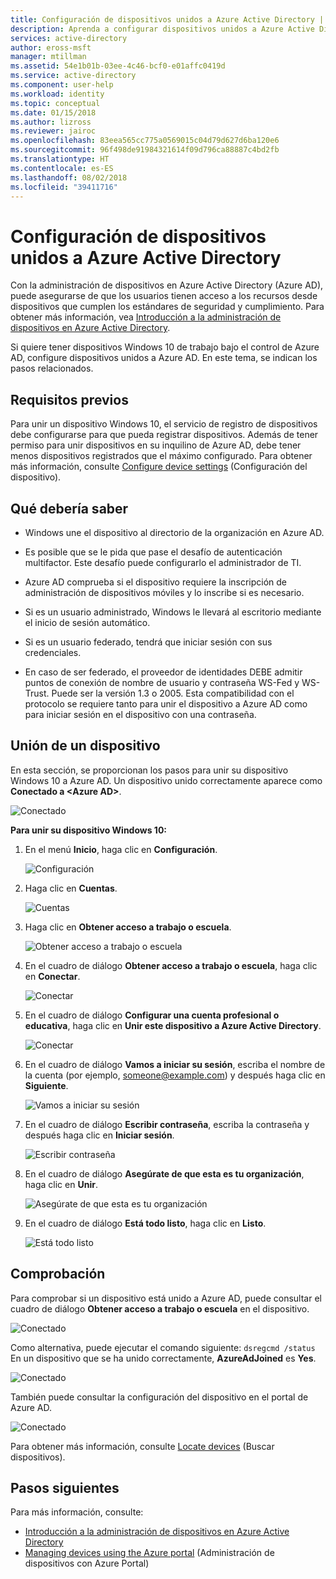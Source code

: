 ```yaml
---
title: Configuración de dispositivos unidos a Azure Active Directory | Microsoft Docs
description: Aprenda a configurar dispositivos unidos a Azure Active Directory.
services: active-directory
author: eross-msft
manager: mtillman
ms.assetid: 54e1b01b-03ee-4c46-bcf0-e01affc0419d
ms.service: active-directory
ms.component: user-help
ms.workload: identity
ms.topic: conceptual
ms.date: 01/15/2018
ms.author: lizross
ms.reviewer: jairoc
ms.openlocfilehash: 83eea565cc775a0569015c04d79d627d6ba120e6
ms.sourcegitcommit: 96f498de91984321614f09d796ca88887c4bd2fb
ms.translationtype: HT
ms.contentlocale: es-ES
ms.lasthandoff: 08/02/2018
ms.locfileid: "39411716"
---
```

# <a name="set-up-azure-active-directory-joined-devices"></a>Configuración de dispositivos unidos a Azure Active Directory

Con la administración de dispositivos en Azure Active Directory (Azure AD), puede asegurarse de que los usuarios tienen acceso a los recursos desde dispositivos que cumplen los estándares de seguridad y cumplimiento. Para obtener más información, vea [Introducción a la administración de dispositivos en Azure Active Directory](../device-management-introduction.md).

Si quiere tener dispositivos Windows 10 de trabajo bajo el control de Azure AD, configure dispositivos unidos a Azure AD. En este tema, se indican los pasos relacionados. 


## <a name="prerequisites"></a>Requisitos previos

Para unir un dispositivo Windows 10, el servicio de registro de dispositivos debe configurarse para que pueda registrar dispositivos. Además de tener permiso para unir dispositivos en su inquilino de Azure AD, debe tener menos dispositivos registrados que el máximo configurado. Para obtener más información, consulte [Configure device settings](../devices/device-management-azure-portal.md#configure-device-settings) (Configuración del dispositivo).



## <a name="what-you-should-know"></a>Qué debería saber


- Windows une el dispositivo al directorio de la organización en Azure AD.

- Es posible que se le pida que pase el desafío de autenticación multifactor. Este desafío puede configurarlo el administrador de TI.

- Azure AD comprueba si el dispositivo requiere la inscripción de administración de dispositivos móviles y lo inscribe si es necesario.

- Si es un usuario administrado, Windows le llevará al escritorio mediante el inicio de sesión automático.

- Si es un usuario federado, tendrá que iniciar sesión con sus credenciales.

- En caso de ser federado, el proveedor de identidades DEBE admitir puntos de conexión de nombre de usuario y contraseña WS-Fed y WS-Trust. Puede ser la versión 1.3 o 2005. Esta compatibilidad con el protocolo se requiere tanto para unir el dispositivo a Azure AD como para iniciar sesión en el dispositivo con una contraseña. 




## <a name="joining-a-device"></a>Unión de un dispositivo

En esta sección, se proporcionan los pasos para unir su dispositivo Windows 10 a Azure AD. Un dispositivo unido correctamente aparece como **Conectado a \<Azure AD\>**.

![Conectado](./media/device-management-azuread-joined-devices-setup/13.png)


**Para unir su dispositivo Windows 10:**

1. En el menú **Inicio**, haga clic en **Configuración**.

    ![Configuración](./media/device-management-azuread-joined-devices-setup/01.png)

2. Haga clic en **Cuentas**.

    ![Cuentas](./media/device-management-azuread-joined-devices-setup/02.png)


3. Haga clic en **Obtener acceso a trabajo o escuela**.

    ![Obtener acceso a trabajo o escuela](./media/device-management-azuread-joined-devices-setup/03.png)

4. En el cuadro de diálogo **Obtener acceso a trabajo o escuela**, haga clic en **Conectar**.

    ![Conectar](./media/device-management-azuread-joined-devices-setup/04.png)


5. En el cuadro de diálogo **Configurar una cuenta profesional o educativa**, haga clic en **Unir este dispositivo a Azure Active Directory**.

    ![Conectar](./media/device-management-azuread-joined-devices-setup/08.png)


6. En el cuadro de diálogo **Vamos a iniciar su sesión**, escriba el nombre de la cuenta (por ejemplo, someone@example.com) y después haga clic en **Siguiente**.

    ![Vamos a iniciar su sesión](./media/device-management-azuread-joined-devices-setup/10.png)


6. En el cuadro de diálogo **Escribir contraseña**, escriba la contraseña y después haga clic en **Iniciar sesión**.

    ![Escribir contraseña](./media/device-management-azuread-joined-devices-setup/05.png)


7. En el cuadro de diálogo **Asegúrate de que esta es tu organización**, haga clic en **Unir**.

    ![Asegúrate de que esta es tu organización](./media/device-management-azuread-joined-devices-setup/11.png)


8. En el cuadro de diálogo **Está todo listo**, haga clic en **Listo**.

    ![Está todo listo](./media/device-management-azuread-joined-devices-setup/12.png)

## <a name="verification"></a>Comprobación

Para comprobar si un dispositivo está unido a Azure AD, puede consultar el cuadro de diálogo **Obtener acceso a trabajo o escuela** en el dispositivo.

![Conectado](./media/device-management-azuread-joined-devices-setup/13.png)

Como alternativa, puede ejecutar el comando siguiente: `dsregcmd /status`  
En un dispositivo que se ha unido correctamente, **AzureAdJoined** es **Yes**.

![Conectado](./media/device-management-azuread-joined-devices-setup/14.png)

También puede consultar la configuración del dispositivo en el portal de Azure AD.

![Conectado](./media/device-management-azuread-joined-devices-setup/15.png)

Para obtener más información, consulte [Locate devices](../devices/device-management-azure-portal.md#locate-devices) (Buscar dispositivos).


## <a name="next-steps"></a>Pasos siguientes

Para más información, consulte: 

- [Introducción a la administración de dispositivos en Azure Active Directory](../devices/overview.md)
- [Managing devices using the Azure portal](../devices/device-management-azure-portal.md) (Administración de dispositivos con Azure Portal)


